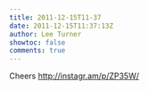 ```yaml
---
title: 2011-12-15T11-37
date: 2011-12-15T11:37:13Z
author: Lee Turner
showtoc: false
comments: true
---
```


Cheers http://instagr.am/p/ZP35W/

